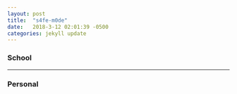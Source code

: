 ```yaml
---
layout: post
title:  "s4fe-m0de"
date:   2018-3-12 02:01:39 -0500
categories: jekyll update
---
```


### School

---

### Personal
